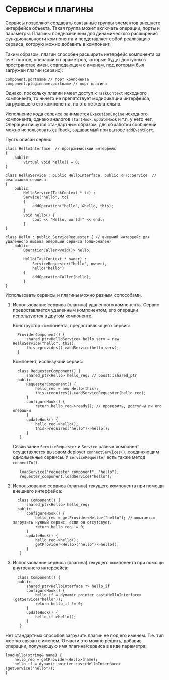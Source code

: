 Сервисы и плагины
===================================

Сервисы позволяют создавать связанные группы элементов внешнего интерфейса объекта.  Такая группа может включать операции, порты и параметры.
Плагины предназначены для динамического расширения функциональности компонента и пердставляет собой реализацию сервиса, 
которую можно добавить в компонент.

Таким образом, плагин способен расширить интерфейс компонента за счет портов, операций и параметров,
которые будут доступны в пространстве имен, совподающем с именем, под которым был загружен плагин (сервис):

    component.portname // порт компонента
    component.pluginname.portname // порт плагина

Однако, поскольку плагин имеет доступ к `TaskContext` исходного компонента, то ничего не препятствует модификации 
интерфейса, загрузившего его компонента, но это не желательно.

Исполнение кода сервиса занимается `ExecutionEngine` исходного компонента, однако аналогов `startHook`, `updateHook` и т.п. у него нет.
Операции пишутся стандартным образом, для обработки сообщений можно использовать callback, задаваемый при вызове `addEventPort`.

Пусть описан сервис:

    class HelloInterface  // программисткий интерфейс
    {
        public:
            virtual void hello() = 0; 
    }
    
    class HelloService : public HelloInterface, public RTT::Service  // реализация сервиса
    {
        public:
            HelloService(TaskContext * tc) : 
            Service("hello", tc) 
            {
                addOperation("hello", &hello, this);
            }
            void hello() {
                cout << "Hello, world!" << endl;
            }
    }
    
    class Hello : public ServiceRequester { // внешний интерфейс для удаленного вызова операций сервиса (опционален)
        public: 
            OperationCaller<void()> hello;
    
            Hello(TaskContext * owner) :
                ServiceRequester("hello", owner),
                hello("hello")
            {
                addOperationCaller(hello);
            }
    }


Использовать сервисы и плагины можно разным сопособами.

1. Использование сервиса (плагина) удаленного компонента. Сервис предоставляется удаленным компонентом, его операции используются в другом компоненте.

     Конструктор компонента, предоставляющего сервис:

         ProviderComponent() {
             shared_ptr<HelloService> hello_serv = new HelloService("hello", this);
             this->provides()->addService(hello_serv);
         }

     Компонент, исользуюий сервис:

         class RequesterComponent() {
             shared_ptr<Hello> hello_req; // boost::shared_ptr
         public:
             RequesterComponent() {
                 hello_req = new Hello(this);
                 this->requires()->addServiceRequester(hello_req);
             }
             configureHook() {
                 return hello_req->ready(); // проверить, доступны ли его операции
             }
             updateHook() {
                 hello_req->hello();   
                 this->requires("hello")->hello();
             }
          }

      Свзяывание `ServiceRequester` и `Service` разных компонент осущствялется вызовом deployer `connectServices()`, 
      соединяющим *одноименные* сервисы. У `ServiceRequester` есть также метод `connectTo()`.

          loadService("requester_component", "hello");
          requester_component.loadService("hello");
     

2. Использование сервиса (плагина) текущего компонента при помощи внешнего интерфейса:

         class Component() {
             shared_ptr<Hello> hello_req;
         public:
             configureHook() {
                 hello_req = getProvider<Hello>("hello"); //попытается загрузить нужный сервис, если он отсутсвует.
                 return hello_req != 0;
             }
             updateHook() {
                 hello_req->hello();   
                 getProvider<Hello>("hello")->hello();
             }
          }

2. Использование сервиса (плагина) текущего компонента при помощи внутреннего интерфейса:

         class Component() {
         public:
             shared_ptr<HelloInterface *> hello_if
             configureHook() {
				 hello_if = dynamic_pointer_cast<HelloInterface>(getService("hello"));
                 return hello_if != 0;
             }
             updateHook() {
                 hello_if->hello();
             }
          }

Нет стандартных способов загрузить плагин не под его именем. Т.е. тип жестко связан с именем, 
Отчасти это можно решить, добавив операции, получающую имя плагина/сервиса в виде параметра:

    loadHello(string& name) {
        hello_req = getProvider<Hello>(name);
        hello_if = dynamic_pointer_cast<HelloInterface>(getService("hello"));
    }

     


